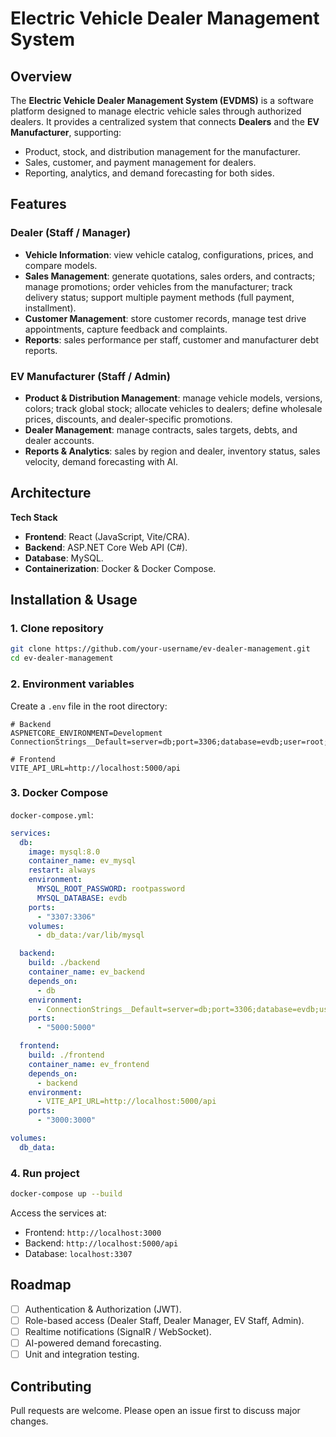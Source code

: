 # Electric Vehicle Dealer Management System

## Overview

The **Electric Vehicle Dealer Management System (EVDMS)** is a software platform designed to manage electric vehicle sales through authorized dealers.
It provides a centralized system that connects **Dealers** and the **EV Manufacturer**, supporting:

* Product, stock, and distribution management for the manufacturer.
* Sales, customer, and payment management for dealers.
* Reporting, analytics, and demand forecasting for both sides.

## Features

### Dealer (Staff / Manager)

* **Vehicle Information**: view vehicle catalog, configurations, prices, and compare models.
* **Sales Management**: generate quotations, sales orders, and contracts; manage promotions; order vehicles from the manufacturer; track delivery status; support multiple payment methods (full payment, installment).
* **Customer Management**: store customer records, manage test drive appointments, capture feedback and complaints.
* **Reports**: sales performance per staff, customer and manufacturer debt reports.

### EV Manufacturer (Staff / Admin)

* **Product & Distribution Management**: manage vehicle models, versions, colors; track global stock; allocate vehicles to dealers; define wholesale prices, discounts, and dealer-specific promotions.
* **Dealer Management**: manage contracts, sales targets, debts, and dealer accounts.
* **Reports & Analytics**: sales by region and dealer, inventory status, sales velocity, demand forecasting with AI.

## Architecture

**Tech Stack**

* **Frontend**: React (JavaScript, Vite/CRA).
* **Backend**: ASP.NET Core Web API (C#).
* **Database**: MySQL.
* **Containerization**: Docker & Docker Compose.

## Installation & Usage

### 1. Clone repository

```bash
git clone https://github.com/your-username/ev-dealer-management.git
cd ev-dealer-management
```

### 2. Environment variables

Create a `.env` file in the root directory:

```env
# Backend
ASPNETCORE_ENVIRONMENT=Development
ConnectionStrings__Default=server=db;port=3306;database=evdb;user=root;password=rootpassword;

# Frontend
VITE_API_URL=http://localhost:5000/api
```

### 3. Docker Compose

`docker-compose.yml`:

```yaml
services:
  db:
    image: mysql:8.0
    container_name: ev_mysql
    restart: always
    environment:
      MYSQL_ROOT_PASSWORD: rootpassword
      MYSQL_DATABASE: evdb
    ports:
      - "3307:3306"
    volumes:
      - db_data:/var/lib/mysql

  backend:
    build: ./backend
    container_name: ev_backend
    depends_on:
      - db
    environment:
      - ConnectionStrings__Default=server=db;port=3306;database=evdb;user=root;password=rootpassword
    ports:
      - "5000:5000"

  frontend:
    build: ./frontend
    container_name: ev_frontend
    depends_on:
      - backend
    environment:
      - VITE_API_URL=http://localhost:5000/api
    ports:
      - "3000:3000"

volumes:
  db_data:
```

### 4. Run project

```bash
docker-compose up --build
```

Access the services at:

* Frontend: `http://localhost:3000`
* Backend: `http://localhost:5000/api`
* Database: `localhost:3307`

## Roadmap

* [ ] Authentication & Authorization (JWT).
* [ ] Role-based access (Dealer Staff, Dealer Manager, EV Staff, Admin).
* [ ] Realtime notifications (SignalR / WebSocket).
* [ ] AI-powered demand forecasting.
* [ ] Unit and integration testing.

## Contributing

Pull requests are welcome. Please open an issue first to discuss major changes.
